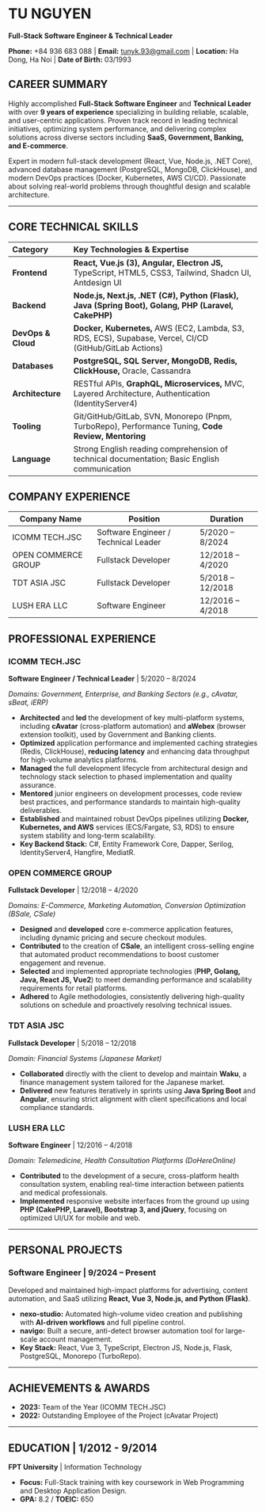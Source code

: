 # TU NGUYEN
**Full-Stack Software Engineer & Technical Leader**

**Phone:** +84 936 683 088 | **Email:** tunyk.93@gmail.com | **Location:** Ha Dong, Ha Noi | **Date of Birth:** 03/1993

## CAREER SUMMARY

Highly accomplished **Full-Stack Software Engineer** and **Technical Leader** with over **9 years of experience** specializing in building reliable, scalable, and user-centric applications. Proven track record in leading technical initiatives, optimizing system performance, and delivering complex solutions across diverse sectors including **SaaS, Government, Banking, and E-commerce**.

Expert in modern full-stack development (React, Vue, Node.js, .NET Core), advanced database management (PostgreSQL, MongoDB, ClickHouse), and modern DevOps practices (Docker, Kubernetes, AWS CI/CD). Passionate about solving real-world problems through thoughtful design and scalable architecture.

---

## CORE TECHNICAL SKILLS

| Category | Key Technologies & Expertise |
| :--- | :--- |
| **Frontend** | **React, Vue.js (3), Angular, Electron JS,** TypeScript, HTML5, CSS3, Tailwind, Shadcn UI, Antdesign UI |
| **Backend** | **Node.js, Next.js, .NET (C#), Python (Flask), Java (Spring Boot), Golang, PHP (Laravel, CakePHP)** |
| **DevOps & Cloud** | **Docker, Kubernetes,** AWS (EC2, Lambda, S3, RDS, ECS), Supabase, Vercel, CI/CD (GitHub/GitLab Actions) |
| **Databases** | **PostgreSQL, SQL Server, MongoDB, Redis, ClickHouse,** Oracle, Cassandra |
| **Architecture** | RESTful APIs, **GraphQL, Microservices,** MVC, Layered Architecture, Authentication (IdentityServer4) |
| **Tooling** | Git/GitHub/GitLab, SVN, Monorepo (Pnpm, TurboRepo), Performance Tuning, **Code Review, Mentoring** |
| **Language** | Strong English reading comprehension of technical documentation; Basic English communication |


## COMPANY EXPERIENCE

| Company Name        | Position                              | Duration           |
|---------------------|---------------------------------------|--------------------|
| ICOMM TECH.JSC      | Software Engineer / Technical Leader  | 5/2020 – 8/2024    |
| OPEN COMMERCE GROUP | Fullstack Developer                   | 12/2018 – 4/2020   |
| TDT ASIA JSC        | Fullstack Developer                   | 5/2018 – 12/2018   |
| LUSH ERA LLC        | Software Engineer                     | 12/2016 – 4/2018   |

## PROFESSIONAL EXPERIENCE

### ICOMM TECH.JSC
**Software Engineer / Technical Leader** | 5/2020 – 8/2024

*Domains: Government, Enterprise, and Banking Sectors (e.g., cAvatar, sBeat, iERP)*

* **Architected** and **led** the development of key multi-platform systems, including **cAvatar** (cross-platform automation) and **aWebex** (browser extension toolkit), used by Government and Banking clients.
* **Optimized** application performance and implemented caching strategies (Redis, ClickHouse), **reducing latency** and enhancing data throughput for high-volume analytics platforms.
* **Managed** the full development lifecycle from architectural design and technology stack selection to phased implementation and quality assurance.
* **Mentored** junior engineers on development processes, code review best practices, and performance standards to maintain high-quality deliverables.
* **Established** and maintained robust DevOps pipelines utilizing **Docker, Kubernetes, and AWS** services (ECS/Fargate, S3, RDS) to ensure system stability and long-term scalability.
* **Key Backend Stack:** C#, Entity Framework Core, Dapper, Serilog, IdentityServer4, Hangfire, MediatR.

### OPEN COMMERCE GROUP
**Fullstack Developer** | 12/2018 – 4/2020

*Domains: E-Commerce, Marketing Automation, Conversion Optimization (BSale, CSale)*

* **Designed** and **developed** core e-commerce application features, including dynamic pricing and secure checkout modules.
* **Contributed** to the creation of **CSale**, an intelligent cross-selling engine that automated product recommendations to boost customer engagement and revenue.
* **Selected** and implemented appropriate technologies (**PHP, Golang, Java, React JS, Vue2**) to meet demanding performance and scalability requirements for retail platforms.
* **Adhered** to Agile methodologies, consistently delivering high-quality solutions on schedule and proactively resolving technical issues.

### TDT ASIA JSC
**Fullstack Developer** | 5/2018 – 12/2018

*Domain: Financial Systems (Japanese Market)*

* **Collaborated** directly with the client to develop and maintain **Waku**, a finance management system tailored for the Japanese market.
* **Delivered** new features iteratively in sprints using **Java Spring Boot** and **Angular**, ensuring strict alignment with client specifications and local compliance standards.

### LUSH ERA LLC
**Software Engineer** | 12/2016 – 4/2018

*Domain: Telemedicine, Health Consultation Platforms (DoHereOnline)*

* **Contributed** to the development of a secure, cross-platform health consultation system, enabling real-time interaction between patients and medical professionals.
* **Implemented** responsive website interfaces from the ground up using **PHP (CakePHP, Laravel), Bootstrap 3, and jQuery**, focusing on optimized UI/UX for mobile and web.

---

## PERSONAL PROJECTS

### Software Engineer | 9/2024 – Present

Developed and maintained high-impact platforms for advertising, content automation, and SaaS utilizing **React, Vue 3, Node.js, and Python (Flask)**.

* **nexo-studio:** Automated high-volume video creation and publishing with **AI-driven workflows** and full pipeline control.
* **navigo:** Built a secure, anti-detect browser automation tool for large-scale account management.
* **Key Stack:** React, Vue 3, TypeScript, Electron JS, Node.js, Flask, PostgreSQL, Monorepo (TurboRepo).

---

## ACHIEVEMENTS & AWARDS

* **2023:** Team of the Year (ICOMM TECH.JSC)
* **2022:** Outstanding Employee of the Project (cAvatar Project)

---

## EDUCATION | 1/2012 - 9/2014

**FPT University** | Information Technology
* **Focus:** Full-Stack training with key coursework in Web Programming and Desktop Application Design.
* **GPA:** 8.2 / **TOEIC:** 650